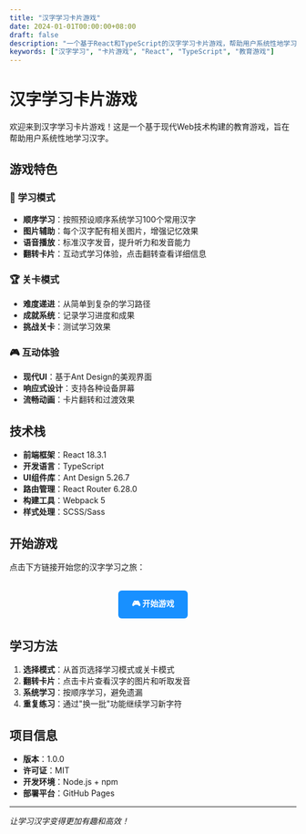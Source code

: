 ```yaml
---
title: "汉字学习卡片游戏"
date: 2024-01-01T00:00:00+08:00
draft: false
description: "一个基于React和TypeScript的汉字学习卡片游戏，帮助用户系统性地学习汉字发音和含义。"
keywords: ["汉字学习", "卡片游戏", "React", "TypeScript", "教育游戏"]
---
```


# 汉字学习卡片游戏

欢迎来到汉字学习卡片游戏！这是一个基于现代Web技术构建的教育游戏，旨在帮助用户系统性地学习汉字。

## 游戏特色

### 🎯 学习模式
- **顺序学习**：按照预设顺序系统学习100个常用汉字
- **图片辅助**：每个汉字配有相关图片，增强记忆效果
- **语音播放**：标准汉字发音，提升听力和发音能力
- **翻转卡片**：互动式学习体验，点击翻转查看详细信息

### 🏆 关卡模式
- **难度递进**：从简单到复杂的学习路径
- **成就系统**：记录学习进度和成果
- **挑战关卡**：测试学习效果

### 🎮 互动体验
- **现代UI**：基于Ant Design的美观界面
- **响应式设计**：支持各种设备屏幕
- **流畅动画**：卡片翻转和过渡效果

## 技术栈

- **前端框架**：React 18.3.1
- **开发语言**：TypeScript
- **UI组件库**：Ant Design 5.26.7
- **路由管理**：React Router 6.28.0
- **构建工具**：Webpack 5
- **样式处理**：SCSS/Sass

## 开始游戏

点击下方链接开始您的汉字学习之旅：

<div style="text-align: center; margin: 2rem 0;">
  <a href="/dist/game.html" style="display: inline-block; padding: 12px 24px; background-color: #1890ff; color: white; text-decoration: none; border-radius: 6px; font-weight: bold;">🎮 开始游戏</a>
</div>

## 学习方法

1. **选择模式**：从首页选择学习模式或关卡模式
2. **翻转卡片**：点击卡片查看汉字的图片和听取发音
3. **系统学习**：按顺序学习，避免遗漏
4. **重复练习**：通过"换一批"功能继续学习新字符

## 项目信息

- **版本**：1.0.0
- **许可证**：MIT
- **开发环境**：Node.js + npm
- **部署平台**：GitHub Pages

---

*让学习汉字变得更加有趣和高效！*